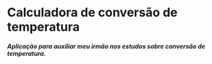 # Calculadora de conversão de temperatura

##### Aplicação para auxiliar meu irmão nos estudos sobre conversão de temperatura.
